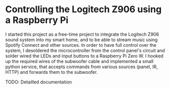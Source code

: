 # Controlling the Logitech Z906 using a Raspberry Pi

I started this project as a free-time project to integrate the Logitech Z906 sound system into my smart home, 
and to be able to stream music using Spotify Connect and other sources. In order to have full control over the
system, I desoldered the microcontroller from the control panel's circuit and solder wired the LEDs and input
buttons to a Raspberry Pi Zero W. I hooked up the required wires of the subwoofer cable and implemented a small
python service, that accepts commands from various sources (panel, IR, HTTP) and forwards them to the subwoofer.

TODO: Detailled documentation
